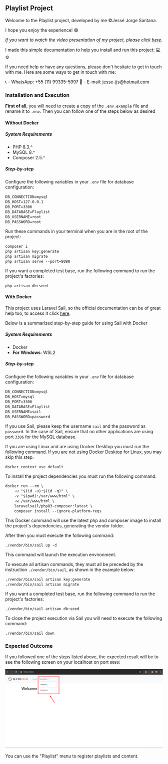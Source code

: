 ## Playlist Project

Welcome to the Playlist project, developed by me ©Jessé Jorge Santana.

I hope you enjoy the experience! :smile:

*If you want to watch the video presentation of my project, please click <a href="https://youtu.be/EYdl_-iHen8">here</a>.*

I made this simple documentation to help you install and run this project: :computer: :gear:

If you need help or have any questions, please don't hesitate to get in touch with me. Here are some ways to get in touch with me:

📞 - WhatsApp: +55 (11) 99335-5997
📧 - E-mail: jesse-jjs@hotmail.com

### Installation and Execution

**First of all**, you will need to create a copy of the `.env.example` file and rename it to `.env`.
Then you can follow one of the steps below as desired

#### Without Docker

##### System Requirements

* PHP 8.3.^
* MySQL 8.^
* Composer 2.5.^

##### Step-by-step

Configure the following variables in your `.env` file for database configuration:

```
DB_CONNECTION=mysql
DB_HOST=127.0.0.1
DB_PORT=3306
DB_DATABASE=Playlist
DB_USERNAME=root
DB_PASSWORD=root
```
Run these commands in your terminal when you are in the root of the project:

```
composer i
php artisan key:generate
php artisan migrate
php artisan serve --port=8080
```
If you want a completed test base, run the following command to run the project's factories:

```
php artisan db:seed
```
#### With Docker
This project uses Laravel Sail, so the official documentation can be of great help too, to access it click <a href="https://laravel.com/docs/10.x/sail">here</a>.

Below is a summarized step-by-step guide for using Sail with Docker
##### System Requirements
* Docker
* **For Windows**: WSL2

##### Step-by-step
Configure the following variables in your `.env` file for database configuration:

```
DB_CONNECTION=mysql
DB_HOST=mysql
DB_PORT=3306
DB_DATABASE=Playlist
DB_USERNAME=sail
DB_PASSWORD=password
```
If you use Sail, please keep the username `sail` and the password as `password`. In the case of Sail, ensure that no other applications are using port `3306` for the MySQL database.

If you are using Linux and are using Docker Desktop you must run the following command. If you are not using Docker Desktop for Linux, you may skip this step.
```
docker context use default
```
To install the project dependencies you must run the following command:
```
docker run --rm \
    -u "$(id -u):$(id -g)" \
    -v "$(pwd):/var/www/html" \
    -w /var/www/html \
    laravelsail/php83-composer:latest \
    composer install --ignore-platform-reqs
```
This Docker command will use the latest php and composer image to install the project's dependencies, generating the vendor folder.

After then you must execute the following command:
```
./vendor/bin/sail up -d
```
This command will launch the execution environment.

To execute all artisan commands, they must all be preceded by the instruction `./vendor/bin/sail`, as shown in the example below:
```
./vendor/bin/sail artisan key:generate
./vendor/bin/sail artisan migrate
```
If you want a completed test base, run the following command to run the project's factories:

```
./vendor/bin/sail artisan db:seed
```

To close the project execution via Sail you will need to execute the following command:
```
./vendor/bin/sail down
```

### Expected Outcome

If you followed one of the steps listed above, the expected result will be to see the following screen on your localhost on port `8080`:

![Alt text](image.png)

You can use the "Playlist" menu to register playlists and content.